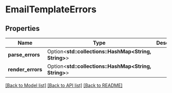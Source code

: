 # EmailTemplateErrors

## Properties

Name | Type | Description | Notes
------------ | ------------- | ------------- | -------------
**parse_errors** | Option<**std::collections::HashMap<String, String>**> |  | [optional]
**render_errors** | Option<**std::collections::HashMap<String, String>**> |  | [optional]

[[Back to Model list]](../README.md#documentation-for-models) [[Back to API list]](../README.md#documentation-for-api-endpoints) [[Back to README]](../README.md)


